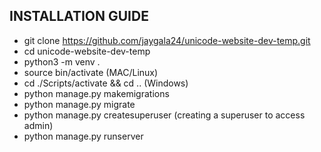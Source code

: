 ## INSTALLATION GUIDE

* git clone https://github.com/jaygala24/unicode-website-dev-temp.git
* cd unicode-website-dev-temp
* python3 -m venv .
* source bin/activate (MAC/Linux)
* cd ./Scripts/activate && cd .. (Windows)
* python manage.py makemigrations
* python manage.py migrate
* python manage.py createsuperuser (creating a superuser to access admin)
* python manage.py runserver
